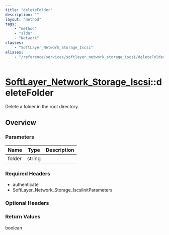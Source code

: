 ```yaml
---
title: "deleteFolder"
description: ""
layout: "method"
tags:
    - "method"
    - "sldn"
    - "Network"
classes:
    - "SoftLayer_Network_Storage_Iscsi"
aliases:
    - "/reference/services/softlayer_network_storage_iscsi/deleteFolder"
---
```

# [SoftLayer_Network_Storage_Iscsi](/reference/services/SoftLayer_Network_Storage_Iscsi)::deleteFolder

Delete a folder in the root directory.


## Overview 


### Parameters 
|Name | Type | Description |
| --- | --- | --- |
|folder| string| |


### Required Headers
* authenticate
* SoftLayer_Network_Storage_IscsiInitParameters

### Optional Headers

### Return Values
boolean

